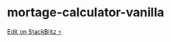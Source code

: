# mortage-calculator-vanilla

[Edit on StackBlitz ⚡️](https://stackblitz.com/edit/mortage-calculator-vanilla)
